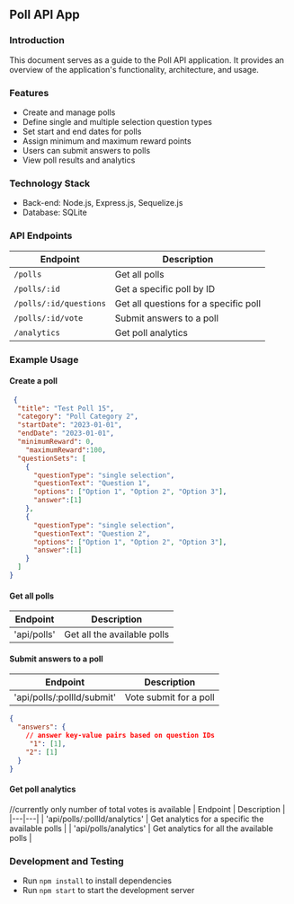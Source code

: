 ## Poll API App

### Introduction

This document serves as a guide to the Poll API application. It provides an overview of the application's functionality, architecture, and usage.

### Features

* Create and manage polls
* Define single and multiple selection question types
* Set start and end dates for polls
* Assign minimum and maximum reward points
* Users can submit answers to polls
* View poll results and analytics

### Technology Stack

* Back-end: Node.js, Express.js, Sequelize.js
* Database: SQLite

### API Endpoints

| Endpoint | Description |
|---|---|
| `/polls` | Get all polls |
| `/polls/:id` | Get a specific poll by ID |
| `/polls/:id/questions` | Get all questions for a specific poll |
| `/polls/:id/vote` | Submit answers to a poll |
| `/analytics` | Get poll analytics |

### Example Usage

#### Create a poll

```json
 {
  "title": "Test Poll 15",
  "category": "Poll Category 2",
  "startDate": "2023-01-01",
  "endDate": "2023-01-01",
  "minimumReward": 0,
    "maximumReward":100,
  "questionSets": [
    {
      "questionType": "single selection",
      "questionText": "Question 1",
      "options": ["Option 1", "Option 2", "Option 3"],
      "answer":[1]
    },
    {
      "questionType": "single selection",
      "questionText": "Question 2",
      "options": ["Option 1", "Option 2", "Option 3"],
      "answer":[1]
    }
  ]
}
```

#### Get all polls
| Endpoint | Description |
|---|---|
| 'api/polls' | Get all the available polls |

#### Submit answers to a poll
| Endpoint | Description |
|---|---|
| 'api/polls/:pollId/submit' | Vote submit for a poll |

```json
{
  "answers": {
    // answer key-value pairs based on question IDs
     "1": [1],
    "2": [1]
  }
}
```

#### Get poll analytics
//currently only number of total votes is available
| Endpoint | Description |
|---|---|
| 'api/polls/:pollId/analytics' | Get analytics for a specific the available polls |
| 'api/polls/analytics' | Get analytics for all the available polls | 

### Development and Testing

* Run `npm install` to install dependencies
* Run `npm start` to start the development server
